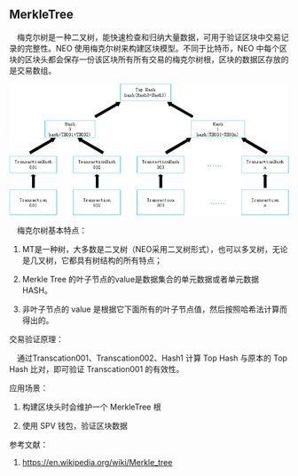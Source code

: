 ## MerkleTree

　梅克尔树是一种二叉树，能快速检查和归纳大量数据，可用于验证区块中交易记录的完整性。NEO 使用梅克尔树来构建区块模型。不同于比特币，NEO 中每个区块的区块头都会保存一份该区块所有所有交易的梅克尔树根，区块的数据区存放的是交易数组。

![MerkleTree01](../../images/blockchain_paradigm/MerkleTree01.png)

　梅克尔树基本特点：

  1. MT是一种树，大多数是二叉树（NEO采用二叉树形式），也可以多叉树，无论是几叉树，它都具有树结构的所有特点；

  2. Merkle Tree 的叶子节点的value是数据集合的单元数据或者单元数据 HASH。

  3. 非叶子节点的 value 是根据它下面所有的叶子节点值，然后按照哈希法计算而得出的。

交易验证原理：

　通过Transcation001、Transcation002、Hash1 计算 Top Hash 与原本的 Top Hash 比对，即可验证 Transcation001 的有效性。


应用场景：

1. 构建区块头时会维护一个 MerkleTree 根

2. 使用 SPV 钱包，验证区块数据

参考文献：

1. <https://en.wikipedia.org/wiki/Merkle_tree>